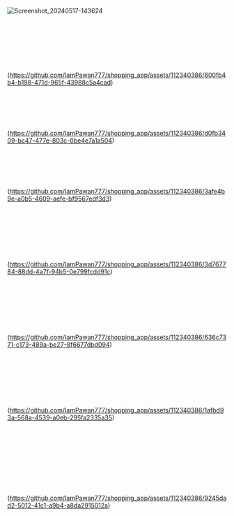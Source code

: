 ![Screenshot_20240517-143624](https://github.com/IamPawan777/shopping_app/assets/112340386/758ead93-46ee-4c8c-9ecd-8f9a6341bcc5)

<br>
<br>
<br>
<br>
<br>
<br>

(https://github.com/IamPawan777/shopping_app/assets/112340386/800fb4b4-b198-471d-965f-43988c5a4cad)
<br>
<br>
<br>
<br>
<br>
<br>



(https://github.com/IamPawan777/shopping_app/assets/112340386/d0fb3409-bc47-477e-803c-0be4e7a1a504)
<br>
<br>
<br>
<br>
<br>
<br>



(https://github.com/IamPawan777/shopping_app/assets/112340386/3afe4b9e-a0b5-4609-aefe-bf9567edf3d3)
<br>
<br>
<br>
<br>
<br>
<br>
<br>
<br>



(https://github.com/IamPawan777/shopping_app/assets/112340386/3d767784-88dd-4a7f-94b5-0e799fcdd91c)
<br>
<br>
<br>
<br>
<br>
<br>
<br>
<br>



(https://github.com/IamPawan777/shopping_app/assets/112340386/636c7371-c173-489a-be27-8f6677dbd094)
<br>
<br>
<br>
<br>
<br>
<br>
<br>
<br>



(https://github.com/IamPawan777/shopping_app/assets/112340386/1afbd93a-568a-4539-a0eb-295fa2335a35)
<br>
<br>
<br>
<br>
<br>
<br>
<br>
<br>
<br>
<br>



(https://github.com/IamPawan777/shopping_app/assets/112340386/9245dad2-5012-41c1-a9b4-a8da2915012a)


